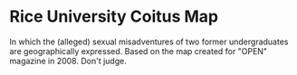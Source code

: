 # Rice University Coitus Map
In which the (alleged) sexual misadventures of two former undergraduates are geographically expressed. Based on the map created for "OPEN" magazine in 2008. Don't judge.
